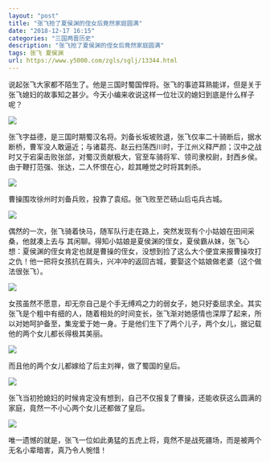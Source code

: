 ```yaml
---
layout: "post"
title: "张飞抢了夏侯渊的侄女后竟然家庭圆满"
date: "2018-12-17 16:15"
categories: "三国两晋历史"
description: "张飞抢了夏侯渊的侄女后竟然家庭圆满"
tags: 张飞 夏侯渊
url: https://www.y5000.com/zgls/sglj/13344.html
---
```






说起张飞大家都不陌生了。他是三国时蜀国悍将。张飞的事迹耳熟能详，但是关于张飞媳妇的故事知之甚少。今天小编来收说这样一位壮汉的媳妇到底是什么样子呢？

![](https://img.y5000.com/uploads/allimg/170214/8-1F214095122413.jpg)

张飞字益德，是三国时期蜀汉名将。刘备长坂坡败退，张飞仅率二十骑断后，据水断桥，曹军没人敢逼近；与诸葛亮、赵云扫荡西川时，于江州义释严颜；汉中之战时又于宕渠击败张郃，对蜀汉贡献极大，官至车骑将军、领司隶校尉，封西乡侯。由于鞭打范强、张达，二人怀恨在心，趁其睡觉之时将其刺杀。

![](https://img.y5000.com/uploads/allimg/170214/8-1F214095133964.jpg)

曹操围攻徐州时刘备兵败，投靠了袁绍。张飞败至芒砀山后屯兵古城。

![](https://img.y5000.com/uploads/allimg/170214/8-1F214095146252.jpg)

偶然的一次，张飞骑着快马，随军队行走在路上，突然发现有个小姑娘在田间采桑，他就凑上去与
其闲聊。得知小姑娘是夏侯渊的侄女，夏侯霸从妹，张飞心想：夏侯渊的侄女肯定也就是曹操的侄女，没想到捡了这么大个便宜来报曹操攻打之仇！他一把将女孩抗在肩头，兴冲冲的返回古城，要娶这个姑娘做老婆（这个做法很张飞）。

![](https://img.y5000.com/uploads/allimg/170214/8-1F214095155W6.jpg)

女孩虽然不愿意，却无奈自己是个手无缚鸡之力的弱女子，她只好委屈求全。其实张飞是个粗中有细的人，随着相处的时间变长，张飞渐对她感情也深厚了起来，所以对她呵护备至，集宠爱于她一身。于是他们生下了两个儿子，两个女儿，据记载他的两个女儿都长得极其美丽。

![](https://img.y5000.com/uploads/allimg/170214/8-1F214095211H7.jpg)

而且他的两个女儿都嫁给了后主刘禅，做了蜀国的皇后。

![](https://img.y5000.com/uploads/allimg/170214/8-1F2140952213G.jpg)

张飞当初抢媳妇的时候肯定没有想到，自己不仅报复了曹操，还能收获这么圆满的家庭，竟然一不小心两个女儿还都做了皇后。

![](https://img.y5000.com/uploads/allimg/170214/8-1F214095235Y5.jpg)

唯一遗憾的就是，张飞一位如此勇猛的五虎上将，竟然不是战死疆场，而是被两个无名小辈暗害，真乃令人惋惜！
